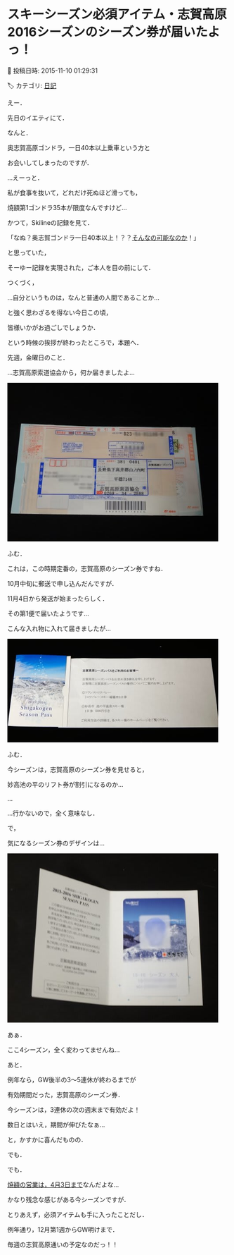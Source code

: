 # スキーシーズン必須アイテム・志賀高原2016シーズンのシーズン券が届いたよっ！

📅 投稿日時: 2015-11-10 01:29:31

🏷️ カテゴリ: [日記](cc4b5682fb7b8b144980957a978653fb0.md)

えー．


先日のイエティにて．


なんと．


奥志賀高原ゴンドラ，一日40本以上乗車という方と


お会いしてしまったのですが．





…えーっと．


私が食事を抜いて，どれだけ死ぬほど滑っても，


焼額第1ゴンドラ35本が限度なんですけど…





かつて，Skilineの記録を見て．


「なぬ？奥志賀ゴンドラ一日40本以上！？？[そんなの可能なのか](e980c23b24939a374b74c3e0c03402b86.md)！」


と思っていた，


そーゆー記録を実現された，ご本人を目の前にして．


つくづく，


…自分というものは，なんと普通の人間であることか…


と強く思わざるを得ない今日この頃，


皆様いかがお過ごしでしょうか．





という時候の挨拶が終わったところで，本題へ．





先週，金曜日のこと．


…志賀高原索道協会から，何か届きましたよ…




![7b05bb7a5c7f7eebbbaa50e8b777521b.jpg](images/7b05bb7a5c7f7eebbbaa50e8b777521b.jpg)




ふむ．


これは，この時期定番の，志賀高原のシーズン券ですね．





10月中旬に郵送で申し込んだんですが．


11月4日から発送が始まったらしく．


その第1便で届いたようです…





こんな入れ物に入れて届きましたが…




![e75354db60290cd59a9d7c6d6293bfa0.jpg](images/e75354db60290cd59a9d7c6d6293bfa0.jpg)




ふむ．


今シーズンは，志賀高原のシーズン券を見せると，


妙高池の平のリフト券が割引になるのか…


…


…行かないので，全く意味なし．





で，


気になるシーズン券のデザインは…




![c7aaefd8985b47b3a857b2e22100d5ca.jpg](images/c7aaefd8985b47b3a857b2e22100d5ca.jpg)




あぁ．


ここ4シーズン，全く変わってませんね…





あと．


例年なら，GW後半の3～5連休が終わるまでが


有効期間だった，志賀高原のシーズン券．


今シーズンは，3連休の次の週末まで有効だよ！


数日とはいえ，期間が伸びたなぁ…


と，かすかに喜んだものの．





でも．


でも．


[焼額の営業は，4月3日まで](e122f1cef4d960defbf3a0130b0f09a3f.md)なんだよな…





かなり残念な感じがある今シーズンですが．


とりあえず，必須アイテムも手に入ったことだし．


例年通り，12月第1週からGW明けまで．


毎週の志賀高原通いの予定なのだっ！！

